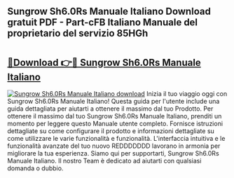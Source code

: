 ## Sungrow Sh6.0Rs Manuale Italiano Download gratuit PDF - Part-cFB Italiano Manuale del proprietario del servizio 85HGh

# <h2><a href="http://dfafl5.blite.top/?on=Sungrow+Sh6.0Rs+Manuale+Italiano">🔗Download 👉🔴 Sungrow Sh6.0Rs Manuale Italiano</a></h2>

[![Sungrow Sh6.0Rs Manuale Italiano download](https://i.imgur.com/lujVjoI.png)](http://dfafl5.blite.top/?on=Sungrow+Sh6.0Rs+Manuale+Italiano)
Inizia il tuo viaggio oggi con Sungrow Sh6.0Rs Manuale Italiano! Questa guida per l'utente include una guida dettagliata per aiutarti a ottenere il massimo dal tuo Prodotto. Per ottenere il massimo dal tuo Sungrow Sh6.0Rs Manuale Italiano, prenditi un momento per leggere questo Manuale utente completo. Fornisce istruzioni dettagliate su come configurare il prodotto e informazioni dettagliate su come utilizzare le varie funzionalità e funzionalità. L'interfaccia intuitiva e le funzionalità avanzate del tuo nuovo REDDDDDDD lavorano in armonia per migliorare la tua esperienza. Siamo qui per supportarti, Sungrow Sh6.0Rs Manuale Italiano. Il nostro Team è dedicato ad aiutarti con qualsiasi domanda o dubbio.
